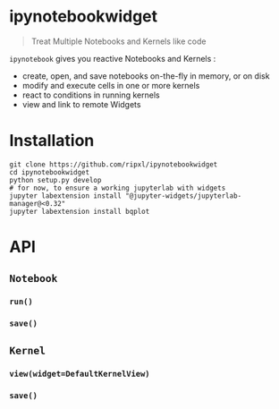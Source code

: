 # ipynotebookwidget
> Treat Multiple Notebooks and Kernels like code

`ipynotebook` gives you reactive Notebooks and Kernels :
- create, open, and save notebooks on-the-fly in memory, or on disk
- modify and execute cells in one or more kernels
- react to conditions in running kernels
- view and link to remote Widgets

# Installation
```
git clone https://github.com/ripxl/ipynotebookwidget
cd ipynotebookwidget
python setup.py develop
# for now, to ensure a working jupyterlab with widgets
jupyter labextension install "@jupyter-widgets/jupyterlab-manager@<0.32"
jupyter labextension install bqplot
```

# API
## `Notebook`
### `run()`
### `save()`

## `Kernel`
### `view(widget=DefaultKernelView)`
### `save()`
